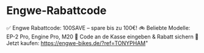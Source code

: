 # Engwe-Rabattcode
✅ Engwe Rabattcode: 100SAVE – spare bis zu 100€! 🚲 Beliebte Modelle: EP-2 Pro, Engine Pro, M20 💬 Code an de Kasse eingeben &amp; Rabatt sichern 🛒 Jetzt kaufen: https://engwe-bikes.de/?ref=TONYPHAM"
